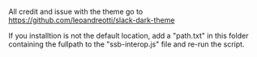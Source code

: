 All credit and issue with the theme go to https://github.com/leoandreotti/slack-dark-theme 


If you installtion is not the default location, add a "path.txt" in this folder
containing the fullpath to the "ssb-interop.js" file and re-run the script.
